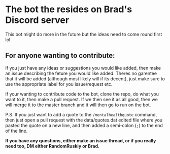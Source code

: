 # **The bot the resides on Brad's Discord server**

This bot might do more in the future but the ideas need to come round first lol

## For anyone wanting to contribute:
If you just have any ideas or suggestions you would like added, then make an issue describing the feture you would like added. Theres no garentee that it will be added (although most likely will if its decent), just make sure to use the appropriate label for you issue/request etc.

If your wanting to contribute code to the bot, clone the repo, do what you want to it, then make a pull request. If we then see it as all good, then we will merge it to the master branch and it will then go to run on the bot.

P.S. If you just want to add a quote to the `/mentalhealthquote` command, then just open a pull request with the data/quotes.dat edited file where you pasted the quote on a new line, and then added a semi-colon (`;`) to the end of the line.

**If you have any questions, either make an issue thread, or if you really need too, DM either RandomRuskiy or Brad.**
